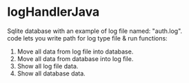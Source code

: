 # logHandlerJava

Sqlite database with an example of log file named: "auth.log".<br>
code lets you write path for log type file & run functions:<bv>
1) Move all data from log file into database.<br>
2) Move all data from database into log file.<br>
3) Show all log file data.<br>
4) Show all database data.
